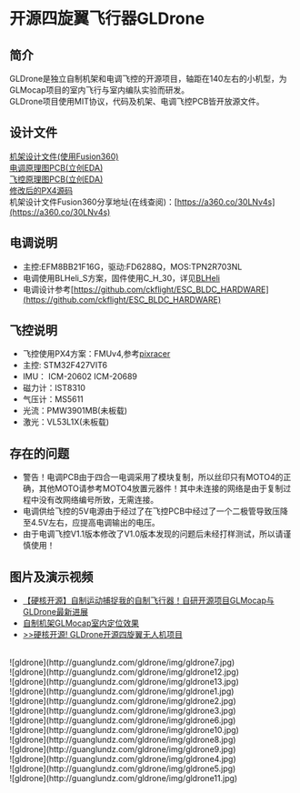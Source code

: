 # 开源四旋翼飞行器GLDrone

## 简介

GLDrone是独立自制机架和电调飞控的开源项目，轴距在140左右的小机型，为GLMocap项目的室内飞行与室内编队实验而研发。  
GLDrone项目使用MIT协议，代码及机架、电调飞控PCB皆开放源文件。
## 设计文件

[机架设计文件(使用Fusion360)](https://github.com/guanglun/GLDrone)  
[电调原理图PCB(立创EDA)](https://oshwhub.com/guanglun/gldrone_blheli_esc)  
[飞控原理图PCB(立创EDA)](https://oshwhub.com/guanglun/gldrone_px4)  
[修改后的PX4源码](https://github.com/guanglun/PX4-Autopilot)  
机架设计文件Fusion360分享地址(在线查阅)：[https://a360.co/30LNv4s](https://a360.co/30LNv4s)  

## 电调说明
* 主控:EFM8BB21F16G，驱动:FD6288Q，MOS:TPN2R703NL
* 电调使用BLHeli_S方案，固件使用C_H_30，详见[BLHeli](https://github.com/bitdump/BLHeli)  
* 电调设计参考[https://github.com/ckflight/ESC_BLDC_HARDWARE](https://github.com/ckflight/ESC_BLDC_HARDWARE)  

## 飞控说明
* 飞控使用PX4方案：FMUv4,参考[pixracer](https://docs.px4.io/v1.12/en/flight_controller/pixracer.html)
* 主控: STM32F427VIT6
* IMU： ICM-20602 ICM-20689
* 磁力计：IST8310
* 气压计：MS5611
* 光流：PMW3901MB(未板载)
* 激光：VL53L1X(未板载)

## 存在的问题
* 警告！电调PCB由于四合一电调采用了模块复制，所以丝印只有MOTO4的正确，其他MOTO请参考MOTO4放置元器件！其中未连接的网络是由于复制过程中没有改网络编号所致，无需连接。
* 电调供给飞控的5V电源由于经过了在飞控PCB中经过了一个二极管导致压降至4.5V左右，应提高电调输出的电压。
* 由于电调飞控V1.1版本修改了V1.0版本发现的问题后未经打样测试，所以请谨慎使用！

## 图片及演示视频 
* [【硬核开源】自制运动捕捉我的自制飞行器！自研开源项目GLMocap与GLDrone最新进展](https://www.bilibili.com/video/BV1cQ4y1U7HJ/)  
* [自制机架GLMocap室内定位效果](https://www.bilibili.com/video/BV1EP4y1L723/)  
* [>>硬核开源! GLDrone开源四旋翼无人机项目](https://www.bilibili.com/video/BV1vf4y1M7S2/)  
<br />  
![gldrone](http://guanglundz.com/gldrone/img/gldrone7.jpg)   
<br />  
![gldrone](http://guanglundz.com/gldrone/img/gldrone12.jpg)  
<br /> 
![gldrone](http://guanglundz.com/gldrone/img/gldrone13.jpg)  
<br /> 
![gldrone](http://guanglundz.com/gldrone/img/gldrone1.jpg)   
<br />  
![gldrone](http://guanglundz.com/gldrone/img/gldrone2.jpg)   
<br />  
![gldrone](http://guanglundz.com/gldrone/img/gldrone3.jpg)   
<br />  
![gldrone](http://guanglundz.com/gldrone/img/gldrone6.jpg)   
<br />  
![gldrone](http://guanglundz.com/gldrone/img/gldrone10.jpg)  
<br />  
![gldrone](http://guanglundz.com/gldrone/img/gldrone8.jpg)  
<br />  
![gldrone](http://guanglundz.com/gldrone/img/gldrone9.jpg)  
<br />  
![gldrone](http://guanglundz.com/gldrone/img/gldrone4.jpg)   
<br />  
![gldrone](http://guanglundz.com/gldrone/img/gldrone5.jpg)   
<br />  
![gldrone](http://guanglundz.com/gldrone/img/gldrone11.jpg)  

